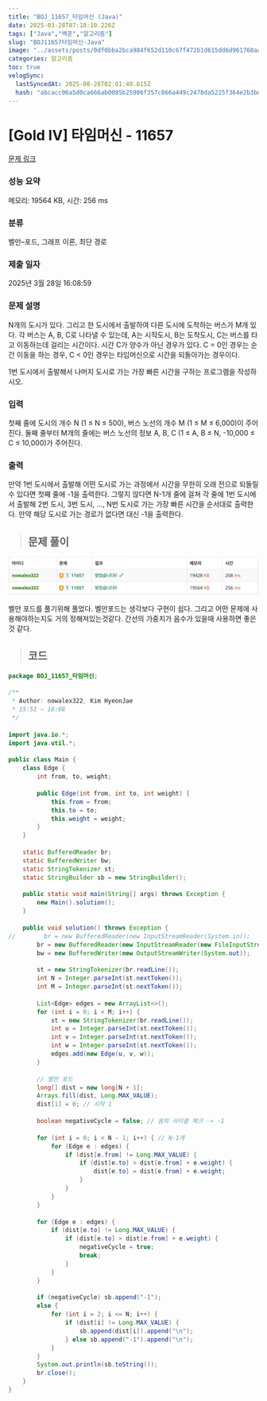 ```yaml
---
title: "BOJ_11657_타임머신 (Java)"
date: 2025-03-28T07:18:10.226Z
tags: ["Java","백준","알고리즘"]
slug: "BOJ11657타임머신-Java"
image: "../assets/posts/0df0bba2bca984f652d110c67f472b1d615dd6d961768aaaa8a247a25f980666.png"
categories: 알고리즘
toc: true
velogSync:
  lastSyncedAt: 2025-08-26T02:01:40.815Z
  hash: "abcacc06a5d0ca666ab0085b25906f357c866a449c2478da5225f364e2b3be77"
---
```


# [Gold IV] 타임머신 - 11657 
 
 [문제 링크](https://www.acmicpc.net/problem/11657) 
 
 ### 성능 요약
 
 메모리: 19564 KB, 시간: 256 ms
 
 ### 분류
 
 벨만–포드, 그래프 이론, 최단 경로
 
 ### 제출 일자
 
 2025년 3월 28일 16:08:59
 
 ### 문제 설명
 
 <p>N개의 도시가 있다. 그리고 한 도시에서 출발하여 다른 도시에 도착하는 버스가 M개 있다. 각 버스는 A, B, C로 나타낼 수 있는데, A는 시작도시, B는 도착도시, C는 버스를 타고 이동하는데 걸리는 시간이다. 시간 C가 양수가 아닌 경우가 있다. C = 0인 경우는 순간 이동을 하는 경우, C < 0인 경우는 타임머신으로 시간을 되돌아가는 경우이다.</p>
 
 <p>1번 도시에서 출발해서 나머지 도시로 가는 가장 빠른 시간을 구하는 프로그램을 작성하시오.</p>

 ### 입력 
 
  <p>첫째 줄에 도시의 개수 N (1 ≤ N ≤ 500), 버스 노선의 개수 M (1 ≤ M ≤ 6,000)이 주어진다. 둘째 줄부터 M개의 줄에는 버스 노선의 정보 A, B, C (1 ≤ A, B ≤ N, -10,000 ≤ C ≤ 10,000)가 주어진다. </p>

 ### 출력 
 
  <p>만약 1번 도시에서 출발해 어떤 도시로 가는 과정에서 시간을 무한히 오래 전으로 되돌릴 수 있다면 첫째 줄에 -1을 출력한다. 그렇지 않다면 N-1개 줄에 걸쳐 각 줄에 1번 도시에서 출발해 2번 도시, 3번 도시, ..., N번 도시로 가는 가장 빠른 시간을 순서대로 출력한다. 만약 해당 도시로 가는 경로가 없다면 대신 -1을 출력한다.</p>

> ## 문제 풀이

![](/assets/posts/0df0bba2bca984f652d110c67f472b1d615dd6d961768aaaa8a247a25f980666.png)

벨만 포드를 풀기위해 풀었다. 벨만포드는 생각보다 구현이 쉽다. 그리고 어떤 문제에 사용해야하는지도 거의 정해져있는것같다. 간선의 가중치가 음수가 있을때 사용하면 좋은 것 같다.

> ## 코드

```java
package BOJ_11657_타임머신;

/**
 * Author: nowalex322, Kim HyeonJae
 * 15:51 ~ 16:08
 */

import java.io.*;
import java.util.*;

public class Main {
    class Edge {
        int from, to, weight;

        public Edge(int from, int to, int weight) {
            this.from = from;
            this.to = to;
            this.weight = weight;
        }
    }

    static BufferedReader br;
    static BufferedWriter bw;
    static StringTokenizer st;
    static StringBuilder sb = new StringBuilder();

    public static void main(String[] args) throws Exception {
        new Main().solution();
    }

    public void solution() throws Exception {
//        br = new BufferedReader(new InputStreamReader(System.in));
        br = new BufferedReader(new InputStreamReader(new FileInputStream("src/main/java/BOJ_11657_타임머신/input.txt")));
        bw = new BufferedWriter(new OutputStreamWriter(System.out));

        st = new StringTokenizer(br.readLine());
        int N = Integer.parseInt(st.nextToken());
        int M = Integer.parseInt(st.nextToken());

        List<Edge> edges = new ArrayList<>();
        for (int i = 0; i < M; i++) {
            st = new StringTokenizer(br.readLine());
            int u = Integer.parseInt(st.nextToken());
            int v = Integer.parseInt(st.nextToken());
            int w = Integer.parseInt(st.nextToken());
            edges.add(new Edge(u, v, w));
        }

        // 벨만 포드
        long[] dist = new long[N + 1];
        Arrays.fill(dist, Long.MAX_VALUE);
        dist[1] = 0; // 시작 1

        boolean negativeCycle = false; // 음의 사이클 체크 -> -1

        for (int i = 0; i < N - 1; i++) { // N-1개
            for (Edge e : edges) {
                if (dist[e.from] != Long.MAX_VALUE) {
                    if (dist[e.to] > dist[e.from] + e.weight) {
                        dist[e.to] = dist[e.from] + e.weight;
                    }
                }
            }
        }

        for (Edge e : edges) {
            if (dist[e.to] != Long.MAX_VALUE) {
                if (dist[e.to] > dist[e.from] + e.weight) {
                    negativeCycle = true;
                    break;
                }
            }
        }

        if (negativeCycle) sb.append("-1");
        else {
            for (int i = 2; i <= N; i++) {
                if (dist[i] != Long.MAX_VALUE) {
                    sb.append(dist[i]).append("\n");
                } else sb.append("-1").append("\n");
            }
        }
        System.out.println(sb.toString());
        br.close();
    }
}
```